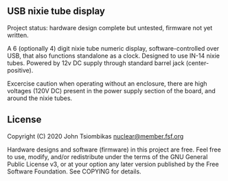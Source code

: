 USB nixie tube display
----------------------
Project status: hardware design complete but untested, firmware not yet written.

A 6 (optionally 4) digit nixie tube numeric display, software-controlled over
USB, that also functions standalone as a clock. Designed to use IN-14 nixie
tubes. Powered by 12v DC supply through standard barrel jack (center-positive).

Excercise caution when operating without an enclosure, there are high voltages
(120V DC) present in the power supply section of the board, and around the
nixie tubes.

License
-------
Copyright (C) 2020 John Tsiombikas <nuclear@member.fsf.org>

Hardware designs and software (firmware) in this project are free. Feel free to
use, modify, and/or redistribute under the terms of the GNU General Public
License v3, or at your option any later version published by the Free Software
Foundation. See COPYING for details.
